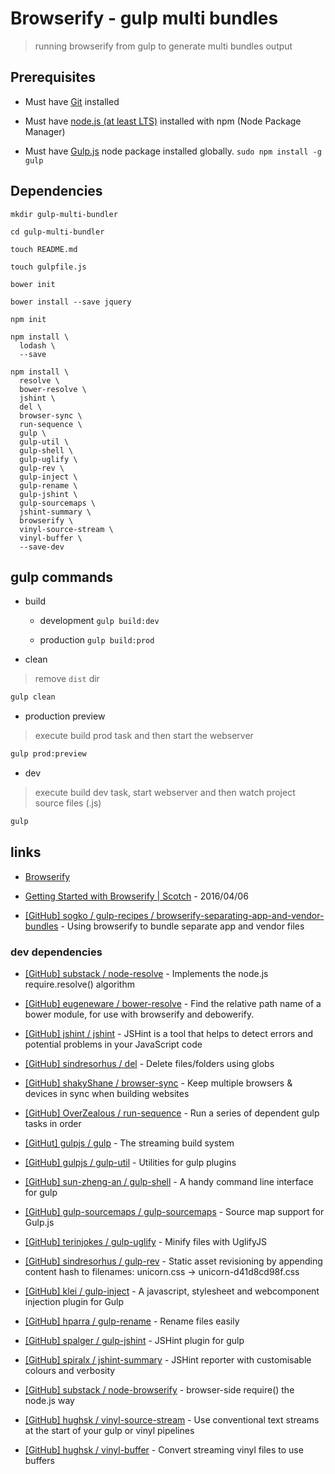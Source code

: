 # Browserify - gulp multi bundles

> running browserify from gulp to generate multi bundles output


## Prerequisites

* Must have [Git](http://git-scm.com/) installed

* Must have [node.js (at least LTS)](http://nodejs.org/) installed with npm (Node Package Manager)

* Must have [Gulp.js](http://gulpjs.com/) node package installed globally.  `sudo npm install -g gulp`


## Dependencies

```
mkdir gulp-multi-bundler

cd gulp-multi-bundler

touch README.md

touch gulpfile.js

bower init

bower install --save jquery

npm init

npm install \
  lodash \
  --save

npm install \
  resolve \
  bower-resolve \
  jshint \
  del \
  browser-sync \
  run-sequence \
  gulp \
  gulp-util \
  gulp-shell \
  gulp-uglify \
  gulp-rev \
  gulp-inject \
  gulp-rename \
  gulp-jshint \
  gulp-sourcemaps \
  jshint-summary \
  browserify \
  vinyl-source-stream \
  vinyl-buffer \
  --save-dev
```


## gulp commands

* build

  * development `gulp build:dev`

  * production `gulp build:prod`

* clean

> remove `dist` dir

```bash
gulp clean
```

* production preview

> execute build prod task and then start the webserver

```bash
gulp prod:preview
```

* dev

> execute build dev task, start webserver and then watch project source files (.js)

```bash
gulp
```


## links

* [Browserify](http://browserify.org/)

* [Getting Started with Browserify | Scotch](https://scotch.io/tutorials/getting-started-with-browserify) - 2016/04/06

* [[GitHub] sogko / gulp-recipes / browserify-separating-app-and-vendor-bundles](https://github.com/sogko/gulp-recipes/tree/master/browserify-separating-app-and-vendor-bundles) - Using browserify to bundle separate app and vendor files


### dev dependencies

* [[GitHub] substack / node-resolve](https://github.com/substack/node-resolve) - Implements the node.js require.resolve() algorithm

* [[GitHub] eugeneware / bower-resolve](https://github.com/eugeneware/bower-resolve) - Find the relative path name of a bower module, for use with browserify and debowerify.

* [[GitHub] jshint / jshint](https://github.com/jshint/jshint) - JSHint is a tool that helps to detect errors and potential problems in your JavaScript code

* [[GitHub] sindresorhus / del](https://github.com/sindresorhus/del) - Delete files/folders using globs

* [[GitHub] shakyShane / browser-sync](https://github.com/BrowserSync/browser-sync) - Keep multiple browsers & devices in sync when building websites

* [[GitHub] OverZealous / run-sequence](https://github.com/OverZealous/run-sequence) - Run a series of dependent gulp tasks in order

* [[GitHut] gulpjs / gulp](https://github.com/gulpjs/gulp) - The streaming build system

* [[GitHub] gulpjs / gulp-util](https://github.com/gulpjs/gulp-util) - Utilities for gulp plugins

* [[GitHub] sun-zheng-an / gulp-shell](https://github.com/sun-zheng-an/gulp-shell) - A handy command line interface for gulp

* [[GitHub] gulp-sourcemaps / gulp-sourcemaps](https://github.com/gulp-sourcemaps/gulp-sourcemaps) - Source map support for Gulp.js

* [[GitHub] terinjokes / gulp-uglify](https://github.com/terinjokes/gulp-uglify) - Minify files with UglifyJS

* [[GitHub] sindresorhus / gulp-rev](https://github.com/sindresorhus/gulp-rev) - Static asset revisioning by appending content hash to filenames: unicorn.css → unicorn-d41d8cd98f.css

* [[GitHub] klei / gulp-inject](https://github.com/klei/gulp-inject) - A javascript, stylesheet and webcomponent injection plugin for Gulp

* [[GitHub] hparra / gulp-rename](https://github.com/hparra/gulp-rename) - Rename files easily

* [[GitHub] spalger / gulp-jshint](https://github.com/spalger/gulp-jshint) - JSHint plugin for gulp

* [[GitHub] spiralx / jshint-summary](https://github.com/spiralx/jshint-summary) - JSHint reporter with customisable colours and verbosity

* [[GitHub] substack / node-browserify](https://github.com/substack/node-browserify) - browser-side require() the node.js way

* [[GitHub] hughsk / vinyl-source-stream](https://github.com/hughsk/vinyl-source-stream) - Use conventional text streams at the start of your gulp or vinyl pipelines

* [[GitHub] hughsk / vinyl-buffer](https://github.com/hughsk/vinyl-buffer) - Convert streaming vinyl files to use buffers
